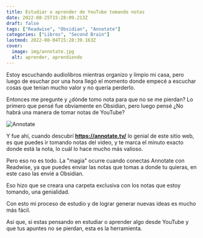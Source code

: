 ```yaml
---
title: Estudiar o aprender de YouTube tomando notas
date: 2022-08-25T15:28:09.213Z
draft: false
tags: ["Readwise", "Obsidian", "Annotate"]
categories: ["Libros", "Second Brain"]
lastmod: 2022-08-04T15:28:39.163Z
cover:
  image: img/annotate.jpg
  alt: aprender, aprendiendo
---
```



Estoy escuchando audiolibros mientras organizo y limpio mi casa, pero luego de esuchar por una hora llegó el momento donde empecé a escuchar cosas que tenian mucho valor y no queria perderlo.

Entonces me pregunte y ¿dónde tomo nota para que no se me pierdan? Lo primero que pensé fue obviamente en Obsidian, pero luego pensé ¿No habrá una manera de tomar notas de YouTube?

![Annotate](/img/annotate-2.png)


Y fue ahí, cuando descubrí **https://annotate.tv/** lo genial de este sitio web, es que puedes ir tomando notas del video, y te marca el minuto exacto donde está la nota, lo cuál lo hace mucho más valioso.

Pero eso no es todo. La "magia" ocurre cuando conectas Annotate con Readwise, ya que puedes enviar las notas que tomas a donde tu quieras, en este caso las envié a Obsidian.

Eso hizo que se creara una carpeta exclusiva con los notas que estoy tomando, una genialidad.

Con esto mi proceso de estudio y de lograr generar nuevas ideas es mucho más fácil.

Así que, si estas pensando en estudiar o aprender algo desde YouTube y que tus apuntes no se pierdan, esta es la herramienta.
